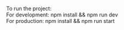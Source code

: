 To run the project:<br>
For development: npm install && npm run dev<br>
For production: npm install && npm run start<br>
